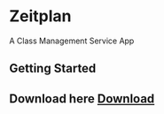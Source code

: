 # Zeitplan

A Class Management Service App

## Getting Started

## Download here  <a href="https://play.google.com/store/apps/details?id=com.myapplication.zeitplan">Download</a> 
